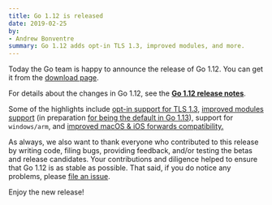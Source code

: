 ```yaml
---
title: Go 1.12 is released
date: 2019-02-25
by:
- Andrew Bonventre
summary: Go 1.12 adds opt-in TLS 1.3, improved modules, and more.
---
```



Today the Go team is happy to announce the release of Go 1.12.
You can get it from the [download page](https://golang.org/dl/).

For details about the changes in Go 1.12, see the [**Go 1.12 release notes**](https://golang.org/doc/go1.12).

Some of the highlights include [opt-in support for TLS 1.3](https://golang.org/doc/go1.12#tls_1_3), [improved modules support](https://golang.org/doc/go1.12#modules) (in preparation [for being the default in Go 1.13](/blog/modules2019)), support for `windows/arm`, and [improved macOS & iOS forwards compatibility.](https://golang.org/doc/go1.12#darwin)

As always, we also want to thank everyone who contributed to this release by writing code, filing bugs, providing feedback, and/or testing the betas and release candidates.
Your contributions and diligence helped to ensure that Go 1.12 is as stable as possible.
That said, if you do notice any problems, please [file an issue](https://golang.org/issues/new).

Enjoy the new release!
